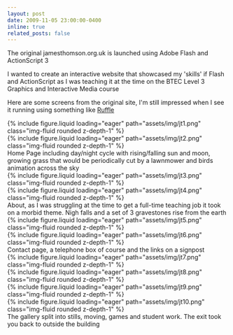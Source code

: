 ```yaml
---
layout: post
date: 2009-11-05 23:00:00-0400
inline: true
related_posts: false
---
```


The original jamesthomson.org.uk is launched using Adobe Flash and ActionScript 3
<p>I wanted to create an interactive website that showcased my 'skills' if Flash and ActionScript as I was teaching it at the time on the BTEC Level 3 Graphics and Interactive Media course</p>
<p>Here are some screens from the original site, I'm still impressed when I see it running using something like <a href="https://chromewebstore.google.com/detail/ruffle-flash-emulator/donbcfbmhbcapadipfkeojnmajbakjdc?hl=en">Ruffle</a> </p>
<div class="row mt-3">
    <div class="col-sm mt-3 mt-md-0">
        {% include figure.liquid loading="eager" path="assets/img/jt1.png" class="img-fluid rounded z-depth-1" %}
    </div>
    <div class="col-sm mt-3 mt-md-0">
        {% include figure.liquid loading="eager" path="assets/img/jt2.png" class="img-fluid rounded z-depth-1" %}
    </div>
</div>
<div class="caption">
    Home Page including day/night cycle with rising/falling sun and moon, growing grass that would be periodically cut by a lawnmower and birds animation across the sky
</div>
<div class="row mt-3">
    <div class="col-sm mt-3 mt-md-0">
        {% include figure.liquid loading="eager" path="assets/img/jt3.png" class="img-fluid rounded z-depth-1" %}
    </div>
    <div class="col-sm mt-3 mt-md-0">
        {% include figure.liquid loading="eager" path="assets/img/jt4.png" class="img-fluid rounded z-depth-1" %}
    </div>
</div>
<div class="caption">
    About, as I was struggling at the time to get a full-time teaching job it took on a morbid theme. Nigh falls and a set of 3 gravestones rise from the earth
</div>
<div class="row mt-3">
    <div class="col-sm mt-3 mt-md-0">
        {% include figure.liquid loading="eager" path="assets/img/jt5.png" class="img-fluid rounded z-depth-1" %}
    </div>
    <div class="col-sm mt-3 mt-md-0">
        {% include figure.liquid loading="eager" path="assets/img/jt6.png" class="img-fluid rounded z-depth-1" %}
    </div>
</div>
<div class="caption">
    Contact page, a telephone box of course and the links on a signpost
</div>
<div class="row mt-3">
    <div class="col-sm mt-3 mt-md-0">
        {% include figure.liquid loading="eager" path="assets/img/jt7.png" class="img-fluid rounded z-depth-1" %}
    </div>
    <div class="col-sm mt-3 mt-md-0">
        {% include figure.liquid loading="eager" path="assets/img/jt8.png" class="img-fluid rounded z-depth-1" %}
    </div>
     <div class="col-sm mt-3 mt-md-0">
        {% include figure.liquid loading="eager" path="assets/img/jt9.png" class="img-fluid rounded z-depth-1" %}
    </div>
    <div class="col-sm mt-3 mt-md-0">
        {% include figure.liquid loading="eager" path="assets/img/jt10.png" class="img-fluid rounded z-depth-1" %}
    </div>
</div>
<div class="caption">
    The gallery split into stills, moving, games and student work. The exit took you back to outside the building
</div>